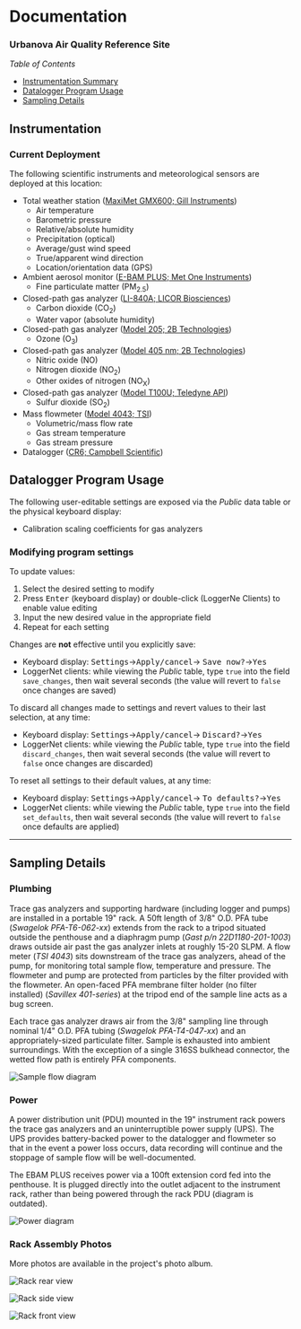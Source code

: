# Documentation

### Urbanova Air Quality Reference Site

*Table of Contents*

* [Instrumentation Summary](#instrumentation)
* [Datalogger Program Usage](#datalogger-program-usage)
* [Sampling Details](#sampling-details)



## Instrumentation

### Current Deployment

The following scientific instruments and meteorological sensors are deployed
at this location:

* Total weather station ([MaxiMet GMX600; Gill Instruments](http://gillinstruments.com/products/anemometer/maximet-compact-weather-stations.html))
    * Air temperature
    * Barometric pressure
    * Relative/absolute humidity
    * Precipitation (optical)
    * Average/gust wind speed
    * True/apparent wind direction
    * Location/orientation data (GPS)
* Ambient aerosol monitor ([E-BAM PLUS; Met One Instruments](http://metone.com/air-quality-particulate-monitors/regulatory-2__trashed/e-bam/))
    * Fine particulate matter (PM<sub>2.5</sub>)
* Closed-path gas analyzer ([LI-840A; LICOR Biosciences](https://www.licor.com/env/products/gas_analysis/LI-840A/))
    * Carbon dioxide (CO<sub>2</sub>)
    * Water vapor (absolute humidity)
* Closed-path gas analyzer ([Model 205; 2B Technologies](http://twobtech.com/model-205-ozone-monitor.html))
    * Ozone (O<sub>3</sub>)
* Closed-path gas analyzer ([Model 405 nm; 2B Technologies](http://twobtech.com/model-405-nm-nox-monitor.html))
    * Nitric oxide (NO)
    * Nitrogen dioxide (NO<sub>2</sub>)
    * Other oxides of nitrogen (NO<sub>X</sub>)
* Closed-path gas analyzer ([Model T100U; Teledyne API](http://www.teledyne-api.com/products/sulfur-compound-instruments/t100u))
    * Sulfur dioxide (SO<sub>2</sub>)
* Mass flowmeter ([Model 4043; TSI](http://www.tsi.com/Mass-Flowmeter-4043/))
    * Volumetric/mass flow rate
    * Gas stream temperature
    * Gas stream pressure
* Datalogger ([CR6; Campbell Scientific](https://www.campbellsci.com/cr6))



## Datalogger Program Usage

The following user-editable settings are exposed via the *Public* data table
or the physical keyboard display:

* Calibration scaling coefficients for gas analyzers

### Modifying program settings

To update values:

1. Select the desired setting to modify
2. Press <kbd>Enter</kbd> (keyboard display) or double-click (LoggerNe Clients)
   to enable value editing
3. Input the new desired value in the appropriate field
4. Repeat for each setting

Changes are **not** effective until you explicitly save:

* Keyboard display: <kbd>Settings</kbd>&rarr;<kbd>Apply/cancel</kbd>&rarr;
  <kbd>Save now?</kbd>&rarr;<kbd>Yes</kbd>
* LoggerNet clients: while viewing the *Public* table, type `true` into the
  field `save_changes`, then wait several seconds (the value will revert to 
  `false` once changes are saved)

To discard all changes made to settings and revert values to their last 
selection, at any time:

* Keyboard display: <kbd>Settings</kbd>&rarr;<kbd>Apply/cancel</kbd>&rarr;
  <kbd>Discard?</kbd>&rarr;<kbd>Yes</kbd>
* LoggerNet clients: while viewing the *Public* table, type `true` into the
  field `discard_changes`, then wait several seconds (the value will revert to
  `false` once changes are discarded)

To reset all settings to their default values, at any time:

* Keyboard display: <kbd>Settings</kbd>&rarr;<kbd>Apply/cancel</kbd>&rarr;
  <kbd>To defaults?</kbd>&rarr;<kbd>Yes</kbd>
* LoggerNet clients: while viewing the *Public* table, type `true` into the
  field `set_defaults`, then wait several seconds (the value will revert to
  `false` once defaults are applied)


----

## Sampling Details

### Plumbing

Trace gas analyzers and supporting hardware (including logger and pumps) are
installed in a portable 19" rack. A 50ft length of 3/8" O.D. PFA tube (*Swagelok
PFA-T6-062-xx*) extends from the rack to a tripod situated outside the penthouse
and a diaphragm pump (*Gast p/n 22D1180-201-1003*) draws outside air past the gas
analyzer inlets at roughly 15-20 SLPM. A flow meter (*TSI 4043*) sits downstream
of the trace gas analyzers, ahead of the pump, for monitoring total sample flow, 
temperature and pressure. The flowmeter and pump are protected from particles
by the filter provided with the flowmeter. An open-faced PFA membrane filter 
holder (no filter installed) (*Savillex 401-series*) at the tripod end of the
sample line acts as a bug screen.

Each trace gas analyzer draws air from the 3/8" sampling line through nominal
1/4" O.D. PFA tubing (*Swagelok PFA-T4-047-xx*) and an appropriately-sized
particulate filter. Sample is exhausted into ambient surroundings. With the
exception of a single 316SS bulkhead connector, the wetted flow path is entirely
PFA components. 

![Sample flow diagram](img/flow_diagram.png)

### Power

A power distribution unit (PDU) mounted in the 19" instrument rack powers
the trace gas analyzers and an uninterruptible power supply (UPS). The UPS
provides battery-backed power to the datalogger and flowmeter so that in the
event a power loss occurs, data recording will continue and the stoppage of
sample flow will be well-documented. 

The EBAM PLUS receives power via a 100ft extension cord fed into the penthouse.
It is plugged directly into the outlet adjacent to the instrument rack, rather
than being powered through the rack PDU (diagram is outdated).

![Power diagram](img/power_diagram.png)


### Rack Assembly Photos

More photos are available in the project's photo album. 

![Rack rear view](img/IMG_20171221_230939.jpg)

![Rack side view](img/IMG_20171221_231033.jpg)

![Rack front view](img/IMG_20171222_144424.jpg)

